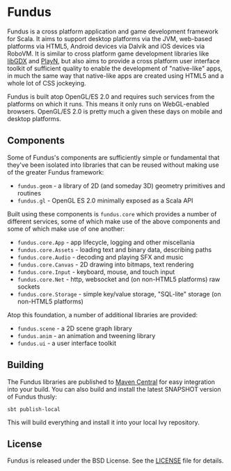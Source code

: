 # Fundus

Fundus is a cross platform application and game development framework for Scala. It aims to support
desktop platforms via the JVM, web-based platforms via HTML5, Android devices via Dalvik and iOS
devices via RoboVM. It is similar to cross platform game development libraries like [libGDX] and
[PlayN], but also aims to provide a cross platform user interface toolkit of sufficient quality to
enable the development of "native-like" apps, in much the same way that native-like apps are
created using HTML5 and a whole lot of CSS jockeying.

Fundus is built atop OpenGL/ES 2.0 and requires such services from the platforms on which it runs.
This means it only runs on WebGL-enabled browsers. OpenGL/ES 2.0 is pretty much a given these days
on mobile and desktop platforms.

## Components

Some of Fundus's components are sufficiently simple or fundamental that they've been isolated into
libraries that can be reused without making use of the greater Fundus framework:

  * `fundus.geom`  - a library of 2D (and someday 3D) geometry primitives and routines
  * `fundus.gl`    - OpenGL ES 2.0 minimally exposed as a Scala API

Built using these components is `fundus.core` which provides a number of different services, some
of which make use of the above components and some of which make use of one another:

  * `fundus.core.App` - app lifecycle, logging and other miscellania
  * `fundus.core.Assets` - loading text and binary data, describing paths
  * `fundus.core.Audio` - decoding and playing SFX and music
  * `fundus.core.Canvas` - 2D drawing into bitmaps, text rendering
  * `fundus.core.Input` - keyboard, mouse, and touch input
  * `fundus.core.Net` - http, websocket and (on non-HTML5 platforms) raw sockets
  * `fundus.core.Storage` - simple key/value storage, "SQL-lite" storage (on non-HTML5 platforms)

Atop this foundation, a number of additional libraries are provided:

  * `fundus.scene` - a 2D scene graph library
  * `fundus.anim` - an animation and tweening library
  * `fundus.ui` - a user interface toolkit

## Building

The Fundus libraries are published to [Maven Central] for easy integration into your build. You can
also build and install the latest SNAPSHOT version of Fundus thusly:

    sbt publish-local

This will build everything and install it into your local Ivy repository.

## License

Fundus is released under the BSD License. See the [LICENSE] file for details.

[libGDX]: https://github.com/libgdx/libgdx
[PlayN]: https://code.google.com/p/playn/
[LICENSE]: https://github.com/samskivert/fundus/blob/master/LICENSE
[Maven Central]: http://repo2.maven.org/maven2/com/samskivert/fundus/
